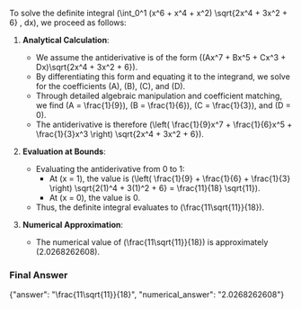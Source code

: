 To solve the definite integral \(\int_0^1 (x^6 + x^4 + x^2) \sqrt{2x^4 + 3x^2 + 6} \, dx\), we proceed as follows:

1. **Analytical Calculation**:
   - We assume the antiderivative is of the form \((Ax^7 + Bx^5 + Cx^3 + Dx)\sqrt{2x^4 + 3x^2 + 6}\).
   - By differentiating this form and equating it to the integrand, we solve for the coefficients \(A\), \(B\), \(C\), and \(D\).
   - Through detailed algebraic manipulation and coefficient matching, we find \(A = \frac{1}{9}\), \(B = \frac{1}{6}\), \(C = \frac{1}{3}\), and \(D = 0\).
   - The antiderivative is therefore \(\left( \frac{1}{9}x^7 + \frac{1}{6}x^5 + \frac{1}{3}x^3 \right) \sqrt{2x^4 + 3x^2 + 6}\).

2. **Evaluation at Bounds**:
   - Evaluating the antiderivative from 0 to 1:
     - At \(x = 1\), the value is \(\left( \frac{1}{9} + \frac{1}{6} + \frac{1}{3} \right) \sqrt{2(1)^4 + 3(1)^2 + 6} = \frac{11}{18} \sqrt{11}\).
     - At \(x = 0\), the value is 0.
   - Thus, the definite integral evaluates to \(\frac{11\sqrt{11}}{18}\).

3. **Numerical Approximation**:
   - The numerical value of \(\frac{11\sqrt{11}}{18}\) is approximately \(2.0268262608\).

### Final Answer
{"answer": "\\frac{11\\sqrt{11}}{18}", "numerical_answer": "2.0268262608"}
